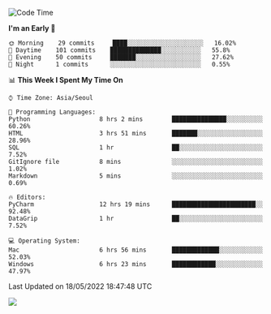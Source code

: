  <!--START_SECTION:waka-->
![Code Time](http://img.shields.io/badge/Code%20Time-207%20hrs%207%20mins-blue)

**I'm an Early 🐤** 

```text
🌞 Morning    29 commits     ████░░░░░░░░░░░░░░░░░░░░░   16.02% 
🌆 Daytime    101 commits    ██████████████░░░░░░░░░░░   55.8% 
🌃 Evening    50 commits     ███████░░░░░░░░░░░░░░░░░░   27.62% 
🌙 Night      1 commits      ░░░░░░░░░░░░░░░░░░░░░░░░░   0.55%

```


📊 **This Week I Spent My Time On** 

```text
⌚︎ Time Zone: Asia/Seoul

💬 Programming Languages: 
Python                   8 hrs 2 mins        ███████████████░░░░░░░░░░   60.26% 
HTML                     3 hrs 51 mins       ███████░░░░░░░░░░░░░░░░░░   28.96% 
SQL                      1 hr                ██░░░░░░░░░░░░░░░░░░░░░░░   7.52% 
GitIgnore file           8 mins              ░░░░░░░░░░░░░░░░░░░░░░░░░   1.02% 
Markdown                 5 mins              ░░░░░░░░░░░░░░░░░░░░░░░░░   0.69%

🔥 Editors: 
PyCharm                  12 hrs 19 mins      ███████████████████████░░   92.48% 
DataGrip                 1 hr                ██░░░░░░░░░░░░░░░░░░░░░░░   7.52%

💻 Operating System: 
Mac                      6 hrs 56 mins       █████████████░░░░░░░░░░░░   52.03% 
Windows                  6 hrs 23 mins       ████████████░░░░░░░░░░░░░   47.97%

```


 Last Updated on 18/05/2022 18:47:48 UTC
<!--END_SECTION:waka-->

<a href="https://opgc.me/#/users/tnlvof" target="_blank"><img src="https://api.opgc.me/githubs/users/tnlvof/tag/?theme=basic" /></a>
